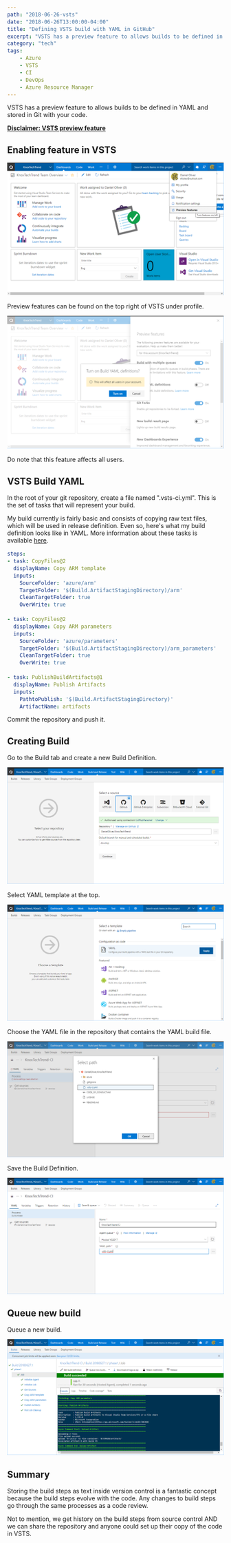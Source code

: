 ```yaml
---
path: "2018-06-26-vsts"
date: "2018-06-26T13:00:00-04:00"
title: "Defining VSTS build with YAML in GitHub"
excerpt: "VSTS has a preview feature to allows builds to be defined in YAML and stored in Git with your code."
category: "tech"
tags:
    - Azure
    - VSTS
    - CI
    - DevOps
    - Azure Resource Manager
---
```


VSTS has a preview feature to allows builds to be defined in YAML and stored in Git with your code.

[**Disclaimer: VSTS preview feature**][0]

## Enabling feature in VSTS


![VSTS Feature](vsts-feature.png)

Preview features can be found on the top right of VSTS under profile.

![VSTS YAML Feature](vsts-yaml-feature.png)

Do note that this feature affects all users.

## VSTS Build YAML

In the root of your git repository, create a file named ".vsts-ci.yml". This is the set of tasks that will represent your build.

My build currently is fairly basic and consists of copying raw text files, which will be used in release definition.  Even so, here's what my build definition looks like in YAML.  More information about these tasks is available [here][1].

```yaml
steps:
- task: CopyFiles@2
  displayName: Copy ARM template
  inputs:
    SourceFolder: 'azure/arm'
    TargetFolder: '$(Build.ArtifactStagingDirectory)/arm'
    CleanTargetFolder: true
    OverWrite: true

- task: CopyFiles@2
  displayName: Copy ARM parameters
  inputs:
    SourceFolder: 'azure/parameters'
    TargetFolder: '$(Build.ArtifactStagingDirectory)/arm_parameters'
    CleanTargetFolder: true
    OverWrite: true

- task: PublishBuildArtifacts@1
  displayName: Publish Artifacts
  inputs:
    PathtoPublish: '$(Build.ArtifactStagingDirectory)'
    ArtifactName: artifacts
```

Commit the repository and push it.

## Creating Build

Go to the Build tab and create a new Build Definition.

![VSTS YAML Feature](vsts-new-build.png)

Select YAML template at the top.

![VSTS YAML Select](vsts-yaml-select.png)

Choose the YAML file in the repository that contains the YAML build file.

![VSTS YAML Select2](vsts-yaml-select2.png)

Save the Build Definition.

![VSTS YAML Select2](vsts-yaml-select3.png)

## Queue new build

Queue a new build.

![VSTS YAML Select2](vsts-queue.png)

## Summary

Storing the build steps as text inside version control is a fantastic concept because the build steps evolve with the code. Any changes to build steps go through the same processes as a code review.

Not to mention, we get history on the build steps from source control AND we can share the repository and anyone could set up their copy of the code in VSTS.

[0]: https://docs.microsoft.com/en-us/vsts/pipelines/build/yaml?view=vsts
[1]: https://github.com/Microsoft/vsts-agent/blob/master/docs/preview/yamlgettingstarted.md
